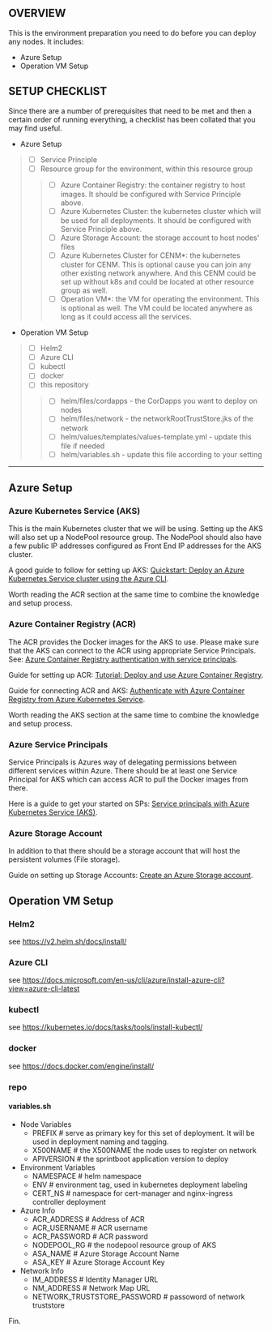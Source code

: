 ## OVERVIEW

This is the environment preparation you need to do before you can deploy any nodes. It includes:
* Azure Setup
* Operation VM Setup


## SETUP CHECKLIST

Since there are a number of prerequisites that need to be met and then a certain order of running everything, a checklist has been collated that you may find useful.
* Azure Setup
> - [ ] Service Principle 
> - [ ] Resource group for the environment, within this resource group
>> - [ ] Azure Container Registry: the container registry to host images. It should be configured with Service Principle above.
>> - [ ] Azure Kubernetes Cluster: the kubernetes cluster which will be used for all deployments. It should be configured with Service Principle above.
>> - [ ] Azure Storage Account: the storage account to host nodes' files
>> - [ ] Azure Kubernetes Cluster for CENM*: the kubernetes cluster for CENM. This is optional cause you can join any other existing network anywhere. And this CENM could be set up without k8s and could be located at other resource group as well.
>> - [ ] Operation VM*: the VM for operating the environment. This is optional as well. The VM could be located anywhere as long as it could access all the services.
* Operation VM Setup
> - [ ] Helm2
> - [ ] Azure CLI
> - [ ] kubectl
> - [ ] docker
> - [ ] this repository
>> - [ ] helm/files/cordapps - the CorDapps you want to deploy on nodes
>> - [ ] helm/files/network - the networkRootTrustStore.jks of the network
>> - [ ] helm/values/templates/values-template.yml - update this file if needed
>> - [ ] helm/variables.sh - update this file according to your setting


---

## Azure Setup
### Azure Kubernetes Service (AKS)

This is the main Kubernetes cluster that we will be using. Setting up the AKS will also set up a NodePool resource group. The NodePool should also have a few public IP addresses configured as Front End IP addresses for the AKS cluster.

A good guide to follow for setting up AKS: [Quickstart: Deploy an Azure Kubernetes Service cluster using the Azure CLI](https://docs.microsoft.com/en-us/azure/aks/kubernetes-walkthrough).

Worth reading the ACR section at the same time to combine the knowledge and setup process.

### Azure Container Registry (ACR)

The ACR provides the Docker images for the AKS to use. Please make sure that the AKS can connect to the ACR using appropriate Service Principals. See: [Azure Container Registry authentication with service principals](https://docs.microsoft.com/en-us/azure/container-registry/container-registry-auth-service-principal). 

Guide for setting up ACR: [Tutorial: Deploy and use Azure Container Registry](https://docs.microsoft.com/en-us/azure/aks/tutorial-kubernetes-prepare-acr).

Guide for connecting ACR and AKS: [Authenticate with Azure Container Registry from Azure Kubernetes Service](https://docs.microsoft.com/en-us/azure/aks/cluster-container-registry-integration).

Worth reading the AKS section at the same time to combine the knowledge and setup process.

### Azure Service Principals

Service Principals is Azures way of delegating permissions between different services within Azure. There should be at least one Service Principal for AKS which can access ACR to pull the Docker images from there.

Here is a guide to get your started on SPs: [Service principals with Azure Kubernetes Service (AKS)](https://docs.microsoft.com/en-us/azure/aks/kubernetes-service-principal).

### Azure Storage Account

In addition to that there should be a storage account that will host the persistent volumes (File storage).

Guide on setting up Storage Accounts: [Create an Azure Storage account](https://docs.microsoft.com/en-us/azure/storage/common/storage-account-create?tabs=azure-portal).

## Operation VM Setup

### Helm2
see https://v2.helm.sh/docs/install/

### Azure CLI
see https://docs.microsoft.com/en-us/cli/azure/install-azure-cli?view=azure-cli-latest

### kubectl
see https://kubernetes.io/docs/tasks/tools/install-kubectl/

### docker
see https://docs.docker.com/engine/install/

### repo
#### variables.sh
- Node Variables 
    - PREFIX # serve as primary key for this set of deployment. It will be used in deployment naming and tagging. 
    - X500NAME # the X500NAME the node uses to register on network
    - APIVERSION # the sprintboot application version to deploy
- Environment Variables
    - NAMESPACE # helm namespace
    - ENV # environment tag, used in kubernetes deployment labeling
    - CERT_NS # namespace for cert-manager and nginx-ingress controller deployment
- Azure Info
    - ACR_ADDRESS # Address of ACR
    - ACR_USERNAME # ACR username
    - ACR_PASSWORD # ACR password
    - NODEPOOL_RG # the nodepool resource group of AKS
    - ASA_NAME  # Azure Storage Account Name
    - ASA_KEY # Azure Storage Account Key
- Network Info
    - IM_ADDRESS # Identity Manager URL
    - NM_ADDRESS # Network Map URL
    - NETWORK_TRUSTSTORE_PASSWORD # passoword of network truststore

Fin.
